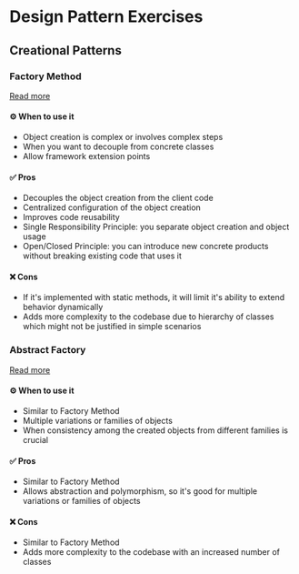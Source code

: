 # Design Pattern Exercises

## Creational Patterns

### Factory Method
[Read more](https://refactoring.guru/design-patterns/factory-method)

#### ⚙️ When to use it
- Object creation is complex or involves complex steps
- When you want to decouple from concrete classes
- Allow framework extension points

#### ✅ Pros
- Decouples the object creation from the client code
- Centralized configuration of the object creation
- Improves code reusability
- Single Responsibility Principle: you separate object creation and object usage
- Open/Closed Principle: you can introduce new concrete products without breaking existing code that uses it

#### ❌ Cons
- If it's implemented with static methods, it will limit it's ability to extend behavior dynamically
- Adds more complexity to the codebase due to hierarchy of classes which might not be justified in simple scenarios

### Abstract Factory
[Read more](https://refactoring.guru/design-patterns/abstract-factory)

#### ⚙️ When to use it
- Similar to Factory Method
- Multiple variations or families of objects
- When consistency among the created objects from different families is crucial

#### ✅ Pros
- Similar to Factory Method
- Allows abstraction and polymorphism, so it's good for multiple variations or families of objects

#### ❌ Cons
- Similar to Factory Method
- Adds more complexity to the codebase with an increased number of classes
